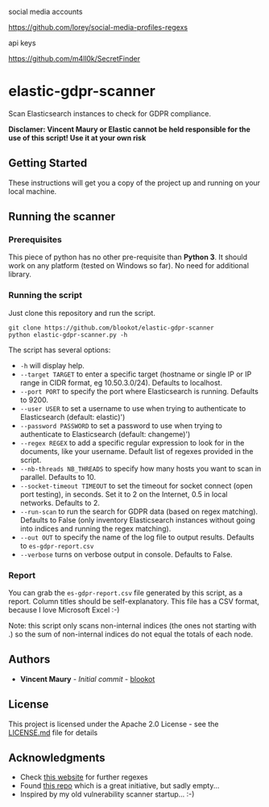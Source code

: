 social media accounts

https://github.com/lorey/social-media-profiles-regexs

api keys

https://github.com/m4ll0k/SecretFinder



# elastic-gdpr-scanner

Scan Elasticsearch instances to check for GDPR compliance.

**Disclamer: Vincent Maury or Elastic cannot be held responsible for the use of this script! Use it at your own risk**

## Getting Started

These instructions will get you a copy of the project up and running on your local machine.

## Running the scanner

### Prerequisites

This piece of python has no other pre-requisite than **Python 3**.
It should work on any platform (tested on Windows so far).
No need for additional library.

### Running the script

Just clone this repository and run the script.

```
git clone https://github.com/blookot/elastic-gdpr-scanner
python elastic-gdpr-scanner.py -h
```

The script has several options:
* `-h` will display help.
* `--target TARGET` to enter a specific target (hostname or single IP or IP range in CIDR format, eg 10.50.3.0/24). Defaults to localhost.
* `--port PORT` to specify the port where Elasticsearch is running. Defaults to 9200.
* `--user USER` to set a username to use when trying to authenticate to Elasticsearch (default: elastic)')
* `--password PASSWORD` to set a password to use when trying to authenticate to Elasticsearch (default: changeme)')
* `--regex REGEX` to add a specific regular expression to look for in the documents, like your username. Default list of regexes provided in the script.
* `--nb-threads NB_THREADS` to specify how many hosts you want to scan in parallel. Defaults to 10.
* `--socket-timeout TIMEOUT` to set the timeout for socket connect (open port testing), in seconds. Set it to 2 on the Internet, 0.5 in local networks. Defaults to 2.
* `--run-scan` to run the search for GDPR data (based on regex matching). Defaults to False (only inventory Elasticsearch instances without going into indices and running the regex matching).
* `--out OUT` to specify the name of the log file to output results. Defaults to `es-gdpr-report.csv`
* `--verbose` turns on verbose output in console. Defaults to False.

### Report

You can grab the `es-gdpr-report.csv` file generated by this script, as a report. Column titles should be self-explanatory.
This file has a CSV format, because I love Microsoft Excel :-)

Note: this script only scans non-internal indices (the ones not starting with .) so the sum of non-internal indices do not equal the totals of each node.

## Authors

* **Vincent Maury** - *Initial commit* - [blookot](https://github.com/blookot)

## License

This project is licensed under the Apache 2.0 License - see the [LICENSE.md](LICENSE.md) file for details

## Acknowledgments

* Check [this website](https://ipsec.pl/data-protection/2012/european-personal-data-regexp-patterns.html) for further regexes
* Found [this repo](https://github.com/tvfischer/gdpr-data-patterns-detection) which is a great initiative, but sadly empty...
* Inspired by my old vulnerability scanner startup... :-)
